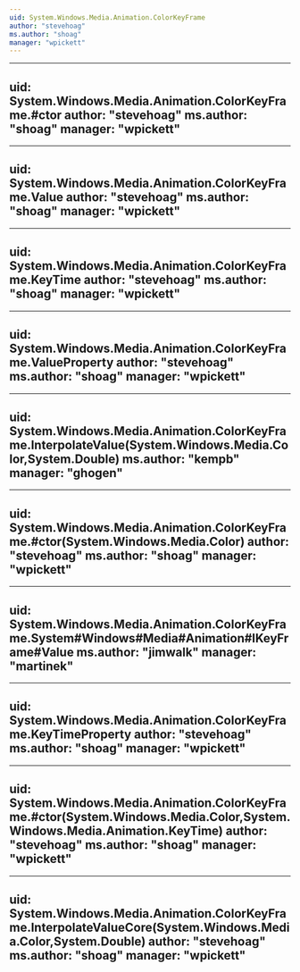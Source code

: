 ```yaml
---
uid: System.Windows.Media.Animation.ColorKeyFrame
author: "stevehoag"
ms.author: "shoag"
manager: "wpickett"
---
```


---
uid: System.Windows.Media.Animation.ColorKeyFrame.#ctor
author: "stevehoag"
ms.author: "shoag"
manager: "wpickett"
---

---
uid: System.Windows.Media.Animation.ColorKeyFrame.Value
author: "stevehoag"
ms.author: "shoag"
manager: "wpickett"
---

---
uid: System.Windows.Media.Animation.ColorKeyFrame.KeyTime
author: "stevehoag"
ms.author: "shoag"
manager: "wpickett"
---

---
uid: System.Windows.Media.Animation.ColorKeyFrame.ValueProperty
author: "stevehoag"
ms.author: "shoag"
manager: "wpickett"
---

---
uid: System.Windows.Media.Animation.ColorKeyFrame.InterpolateValue(System.Windows.Media.Color,System.Double)
ms.author: "kempb"
manager: "ghogen"
---

---
uid: System.Windows.Media.Animation.ColorKeyFrame.#ctor(System.Windows.Media.Color)
author: "stevehoag"
ms.author: "shoag"
manager: "wpickett"
---

---
uid: System.Windows.Media.Animation.ColorKeyFrame.System#Windows#Media#Animation#IKeyFrame#Value
ms.author: "jimwalk"
manager: "martinek"
---

---
uid: System.Windows.Media.Animation.ColorKeyFrame.KeyTimeProperty
author: "stevehoag"
ms.author: "shoag"
manager: "wpickett"
---

---
uid: System.Windows.Media.Animation.ColorKeyFrame.#ctor(System.Windows.Media.Color,System.Windows.Media.Animation.KeyTime)
author: "stevehoag"
ms.author: "shoag"
manager: "wpickett"
---

---
uid: System.Windows.Media.Animation.ColorKeyFrame.InterpolateValueCore(System.Windows.Media.Color,System.Double)
author: "stevehoag"
ms.author: "shoag"
manager: "wpickett"
---

